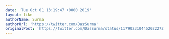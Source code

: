 ```yaml
---
date: 'Tue Oct 01 13:19:47 +0000 2019'
layout: like
authorName: Surma
authorUrl: 'https://twitter.com/DasSurma'
originalPost: 'https://twitter.com/DasSurma/status/1179023104452022272'
---
```

